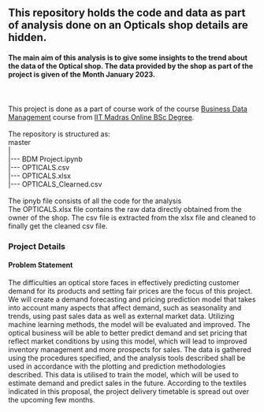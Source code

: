 ## This repository holds the code and data as part of analysis done on an Opticals shop details are hidden. 

#### The main aim of this analysis is to give some insights to the trend about the data of the Optical shop. The data provided by the shop as part of the project is given of the Month January 2023.
<br><br>
This project is done as a part of course work of the course <a href="https://study.iitm.ac.in/ds/course_pages/BSMS2001.html">Business Data Management</a> course  from <a href="https://study.iitm.ac.in/ds/index.html">IIT Madras Online BSc Degree</a>.
<br><br>
The repository is structured as:<br>
  master<br>
    |<br>
    |--- BDM Project.ipynb <br>
    |--- OPTICALS.csv <br>
    |--- OPTICALS.xlsx <br>
    |--- OPTICALS_Clearned.csv <br>
<br>
The ipnyb file consists of all the code for the analysis <br>
The OPTICALS.xlsx file contains the raw data directly obtained from the owner of the shop. The csv file is extracted from the xlsx file and cleaned to finally get the cleaned csv file.<br>
<h3>Project Details</h3>
<h4>Problem Statement</h4><p>The difficulties an optical store faces in effectively predicting customer demand for its products and setting fair prices are the focus of this project. We will create a demand forecasting and pricing prediction model that takes into account many aspects that affect demand, such as seasonality and trends, using past sales data as well as external market data. Utilizing machine learning methods, the model will be evaluated and improved. The optical business will be able to better predict demand and set pricing that reflect market conditions by using this model, which will lead to improved inventory management and more prospects for sales. The data is gathered using the procedures specified, and the analysis tools described shall be used in accordance with the plotting and prediction methodologies described. This data is utilised to train the model, which will be used to estimate demand and predict sales in the future. According to the textiles indicated in this proposal, the project delivery timetable is spread out over the upcoming few months.</p>
